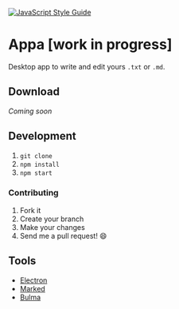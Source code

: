 [![JavaScript Style Guide](https://img.shields.io/badge/code%20style-standard-brightgreen.svg)](http://standardjs.com/)
# Appa [work in progress]

Desktop app to write and edit yours `.txt` or `.md`.

## Download
*Coming soon*

## Development

1. `git clone`
2. `npm install`
3. `npm start`

### Contributing
1. Fork it
2. Create your branch
3. Make your changes
4. Send me a pull request! :smile:

## Tools
- [Electron](https://github.com/atom/electron)
- [Marked](https://github.com/chjj/marked)
- [Bulma](https://github.com/jgthms/bulma)
